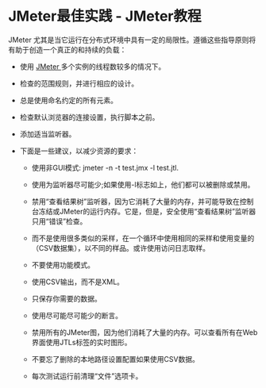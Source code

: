 # JMeter最佳实践 - JMeter教程

JMeter 尤其是当它运行在分布式环境中具有一定的局限性。遵循这些指导原则将有助于创造一个真正的和持续的负载：

*   使用 [JMeter ](http://www.yiibai.com/jmeter)多个实例的线程数较多的情况下。

*   检查的范围规则，并进行相应的设计。

*   总是使用命名约定的所有元素。

*   检查默认浏览器的连接设置，执行脚本之前。

*   添加适当监听器。

*   下面是一些建议，以减少资源的要求：

    *   使用非GUI模式: jmeter -n -t test.jmx -l test.jtl.

    *   使用为监听器尽可能少;如果使用-l标志如上，他们都可以被删除或禁用。

    *   禁用“查看结果树”监听器，因为它消耗了大量的内存，并可能导致在控制台冻结或JMeter的运行内存。它是，但是，安全使用“查看结果树”监听器只用“错误”检查。

    *   而不是使用很多类似的采样，在一个循环中使用相同的采样和使用变量的（CSV数据集），以不同的样品。或许使用访问日志取样。

    *   不要使用功能模式。

    *   使用CSV输出，而不是XML。

    *   只保存你需要的数据。

    *   使用尽可能尽可能少的断言。

    *   禁用所有的JMeter图，因为他们消耗了大量的内存。可以查看所有在Web界面使用JTLs标签的实时图形。

    *   不要忘了删除的本地路径设置配置如果使用CSV数据。

    *   每次测试运行前清理“文件”选项卡。

